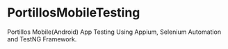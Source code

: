 # PortillosMobileTesting
Portillos Mobile(Android) App Testing Using Appium, Selenium Automation and TestNG Framework.
